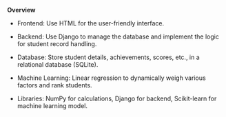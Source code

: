 **Overview**

- Frontend: Use HTML for the user-friendly interface.

- Backend: Use Django to manage the database and implement the logic for student record handling.

- Database: Store student details, achievements, scores, etc., in a relational database (SQLite).

- Machine Learning: Linear regression to dynamically weigh various factors and rank students.

- Libraries: NumPy for calculations, Django for backend, Scikit-learn for machine learning model.

